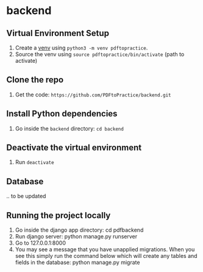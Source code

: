# backend

<!-- 
## Virtual Environment Setup

This allows you to install all the Python dependencies in a "box" so they are not globally installed and don't clash with other projects.

1. Install [virtualenv](https://virtualenv.pypa.io/en/stable/): pip install virtualenv
2. Install [virtualenvwrapper](https://virtualenvwrapper.readthedocs.io/en/latest/install.html): pip install virtualenvwrapper *You can skip this and use virtualenv installed in a step before directly, virtualenvwrapper allows for nice interfacing with virtualenv
3. Source the `virtualenvwrapper: source /usr/local/bin/virtualenvwrapper.sh` NOTE: To help do this automatically on every new shell you open add the line above to your `.bash_profile` or `.bashrc`
4. Create a new env for the project: `mkvirtualenv pdftopractice`
 -->
## Virtual Environment Setup

1. Create a [venv](https://docs.python.org/3/library/venv.html) using `python3 -m venv pdftopractice`. 
2. Source the venv using `source pdftopractice/bin/activate` (path to activate)

## Clone the repo 

1. Get the code: `https://github.com/PDFtoPractice/backend.git`

## Install Python dependencies 

1. Go inside the `backend` directory: `cd backend`

## Deactivate the virtual environment 

1. Run `deactivate` 

## Database 

.. to be updated

## Running the project locally

1. Go inside the django app directory: cd pdfbackend
2. Run django server: python manage.py runserver
3. Go to 127.0.0.1:8000
4. You may see a message that you have unapplied migrations. When you see this simply run the command below which will create any tables and fields in the database: python manage.py migrate
